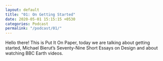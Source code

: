 ```yaml
---
layout: default
title: "01: On Getting Started"
date: 2020-05-01 15:15:15 +0530
categories: Podcast
permalink: "/podcast/01/"
---
```

Hello there! This is Put It On Paper, today we are talking about getting started, Michael Bierut’s Seventy-Nine Short Essays on Design and about watching BBC Earth videos.